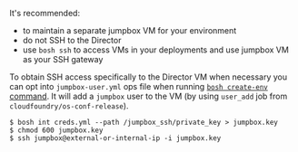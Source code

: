 It's recommended:

- to maintain a separate jumpbox VM for your environment
- do not SSH to the Director
- use `bosh ssh` to access VMs in your deployments and use jumpbox VM as your SSH gateway

To obtain SSH access specifically to the Director VM when necessary you can opt into `jumpbox-user.yml` ops file when running [`bosh create-env` command](cli-v2.md#create-env). It will add a `jumpbox` user to the VM (by using `user_add` job from `cloudfoundry/os-conf-release`).

```shell
$ bosh int creds.yml --path /jumpbox_ssh/private_key > jumpbox.key
$ chmod 600 jumpbox.key
$ ssh jumpbox@external-or-internal-ip -i jumpbox.key
```
